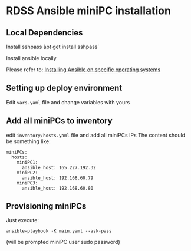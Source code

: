# RDSS Ansible miniPC installation

## Local Dependencies

Install sshpass àpt get install sshpass`

Install ansible locally

Please refer to:
[Installing Ansible on specific operating systems](https://docs.ansible.com/ansible/latest/installation_guide/intro_installation.html#installing-ansible-on-specific-operating-systems)

## Setting up deploy environment

Edit `vars.yaml` file and change variables with yours

## Add all miniPCs to inventory

edit `inventory/hosts.yaml` file and add all miniPCs IPs
The content should be something like:

```
miniPCs:
  hosts:
    miniPC1:
      ansible_host: 165.227.192.32
    miniPC2:
      ansible_host: 192.168.60.79
    miniPC3:
      ansible_host: 192.168.60.80
```

## Provisioning miniPCs

Just execute:

`ansible-playbook -K main.yaml --ask-pass`

(will be prompted miniPC user sudo password)
